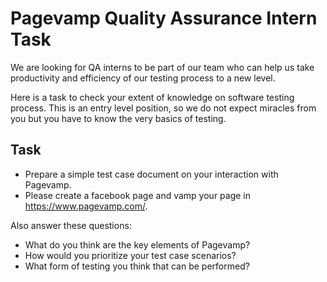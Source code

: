 # Pagevamp Quality Assurance Intern Task

We are looking for QA interns to be part of our team who can help us take productivity and efficiency of our testing process to a new level. 

Here is a task to check your extent of knowledge on software testing process. This is an entry level position, so we do not expect miracles from you but you have to know the very basics of testing.

## Task
- Prepare a simple test case document on your interaction with Pagevamp.
- Please create a facebook page and vamp your page in https://www.pagevamp.com/.

Also answer these questions:
- What do you think are the key elements of Pagevamp?
- How would you prioritize your test case scenarios?
- What form of testing you think that can be performed?
